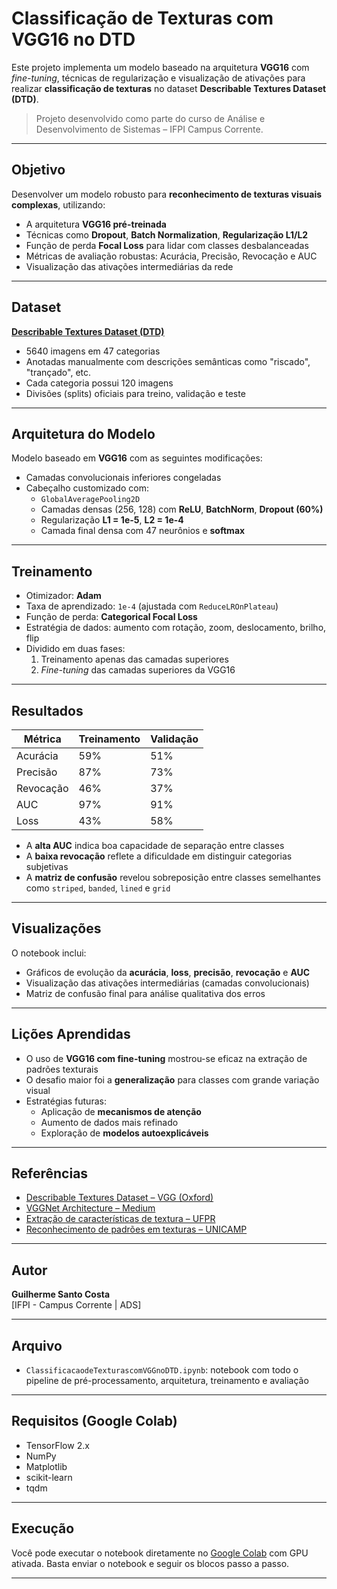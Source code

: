 #  Classificação de Texturas com VGG16 no DTD

Este projeto implementa um modelo baseado na arquitetura **VGG16** com _fine-tuning_, técnicas de regularização e visualização de ativações para realizar **classificação de texturas** no dataset **Describable Textures Dataset (DTD)**.

>  Projeto desenvolvido como parte do curso de Análise e Desenvolvimento de Sistemas – IFPI Campus Corrente.

---

##  Objetivo

Desenvolver um modelo robusto para **reconhecimento de texturas visuais complexas**, utilizando:

- A arquitetura **VGG16 pré-treinada**
- Técnicas como **Dropout**, **Batch Normalization**, **Regularização L1/L2**
- Função de perda **Focal Loss** para lidar com classes desbalanceadas
- Métricas de avaliação robustas: Acurácia, Precisão, Revocação e AUC
- Visualização das ativações intermediárias da rede

---

##  Dataset

**[Describable Textures Dataset (DTD)](https://www.robots.ox.ac.uk/~vgg/data/dtd/)**

- 5640 imagens em 47 categorias
- Anotadas manualmente com descrições semânticas como "riscado", "trançado", etc.
- Cada categoria possui 120 imagens
- Divisões (splits) oficiais para treino, validação e teste

---

##  Arquitetura do Modelo

Modelo baseado em **VGG16** com as seguintes modificações:

- Camadas convolucionais inferiores congeladas
- Cabeçalho customizado com:
  - `GlobalAveragePooling2D`
  - Camadas densas (256, 128) com **ReLU**, **BatchNorm**, **Dropout (60%)**
  - Regularização **L1 = 1e-5**, **L2 = 1e-4**
  - Camada final densa com 47 neurônios e **softmax**

---

##  Treinamento

- Otimizador: **Adam**
- Taxa de aprendizado: `1e-4` (ajustada com `ReduceLROnPlateau`)
- Função de perda: **Categorical Focal Loss**
- Estratégia de dados: aumento com rotação, zoom, deslocamento, brilho, flip
- Dividido em duas fases:
  1. Treinamento apenas das camadas superiores
  2. _Fine-tuning_ das camadas superiores da VGG16

---

##  Resultados

| Métrica     | Treinamento | Validação |
|-------------|-------------|-----------|
| Acurácia    | 59%         | 51%       |
| Precisão    | 87%         | 73%       |
| Revocação   | 46%         | 37%       |
| AUC         | 97%         | 91%       |
| Loss        | 43%         | 58%       |

- A **alta AUC** indica boa capacidade de separação entre classes
- A **baixa revocação** reflete a dificuldade em distinguir categorias subjetivas
- A **matriz de confusão** revelou sobreposição entre classes semelhantes como `striped`, `banded`, `lined` e `grid`

---

##  Visualizações

O notebook inclui:

- Gráficos de evolução da **acurácia**, **loss**, **precisão**, **revocação** e **AUC**
- Visualização das ativações intermediárias (camadas convolucionais)
- Matriz de confusão final para análise qualitativa dos erros

---

##  Lições Aprendidas

- O uso de **VGG16 com fine-tuning** mostrou-se eficaz na extração de padrões texturais
- O desafio maior foi a **generalização** para classes com grande variação visual
- Estratégias futuras:
  - Aplicação de **mecanismos de atenção**
  - Aumento de dados mais refinado
  - Exploração de **modelos autoexplicáveis**

---

##  Referências

- [Describable Textures Dataset – VGG (Oxford)](https://www.robots.ox.ac.uk/~vgg/data/dtd/)
- [VGGNet Architecture – Medium](https://medium.com/@siddheshb008/vgg-net-architecture-explained-71179310050f)
- [Extração de características de textura – UFPR](https://www.inf.ufpr.br/lesoliveira/padroes/haralick.pdf)
- [Reconhecimento de padrões em texturas – UNICAMP](https://ic.unicamp.br/~rocha/msc/ipdi/texture_classification.pdf)

---

##  Autor

**Guilherme Santo Costa**  
[IFPI - Campus Corrente | ADS]

---

##  Arquivo

- `ClassificacaodeTexturascomVGGnoDTD.ipynb`: notebook com todo o pipeline de pré-processamento, arquitetura, treinamento e avaliação

---

##  Requisitos (Google Colab)

- TensorFlow 2.x
- NumPy
- Matplotlib
- scikit-learn
- tqdm

---

##  Execução

Você pode executar o notebook diretamente no [Google Colab](https://colab.research.google.com/) com GPU ativada. Basta enviar o notebook e seguir os blocos passo a passo.

---

